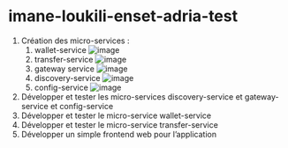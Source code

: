 # imane-loukili-enset-adria-test

1. Création des micro-services :
   1. wallet-service
      ![image](https://github.com/loukili-imane/imane-loukili-enset-adria-test/assets/93887037/6628a9dc-9a3c-4bb9-af27-9255b5caa8ce)
   2. transfer-service
      ![image](https://github.com/loukili-imane/imane-loukili-enset-adria-test/assets/93887037/5f33d392-460a-4c71-aab5-7c3c0485a4d2)
   3. gateway service
      ![image](https://github.com/loukili-imane/imane-loukili-enset-adria-test/assets/93887037/fb9b6205-5668-4b5e-a2da-dcace05a354f)
   4. discovery-service
      ![image](https://github.com/loukili-imane/imane-loukili-enset-adria-test/assets/93887037/ebd760ee-48d8-489b-acb7-58cb13d8f677)
   5. config-service
      ![image](https://github.com/loukili-imane/imane-loukili-enset-adria-test/assets/93887037/2c4d63e1-e077-43ec-a23f-2cd1b86c09e5)
3. Développer et tester les micro-services discovery-service et gateway-service et config-service
4. Développer et tester le micro-service wallet-service 
5. Développer et tester le micro-service transfer-service 
6. Développer un simple frontend web pour l’application 
